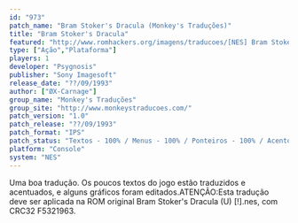 ```yaml
---
id: "973"
patch_name: "Bram Stoker's Dracula (Monkey's Traduções)"
title: "Bram Stoker's Dracula"
featured: "http://www.romhackers.org/imagens/traducoes/[NES] Bram Stoker's Dracula - Monkey's Traduções - 1.png"
type: ["Ação","Plataforma"]
players: 1
developer: "Psygnosis"
publisher: "Sony Imagesoft"
release_date: "??/09/1993"
author: ["ØX-Carnage"]
group_name: "Monkey's Traduções"
group_site: "http://www.monkeystraducoes.com/"
patch_version: "1.0"
patch_release: "??/09/1993"
patch_format: "IPS"
patch_status: "Textos - 100% / Menus - 100% / Ponteiros - 100% / Acentos - 100% / Gráficos - 15%"
platform: "Console"
system: "NES"
---
```


Uma boa tradução. Os poucos textos do jogo estão traduzidos e acentuados, e alguns gráficos foram editados.ATENÇÃO:Esta tradução deve ser aplicada na ROM original Bram Stoker's Dracula (U) [!].nes, com CRC32 F5321963.